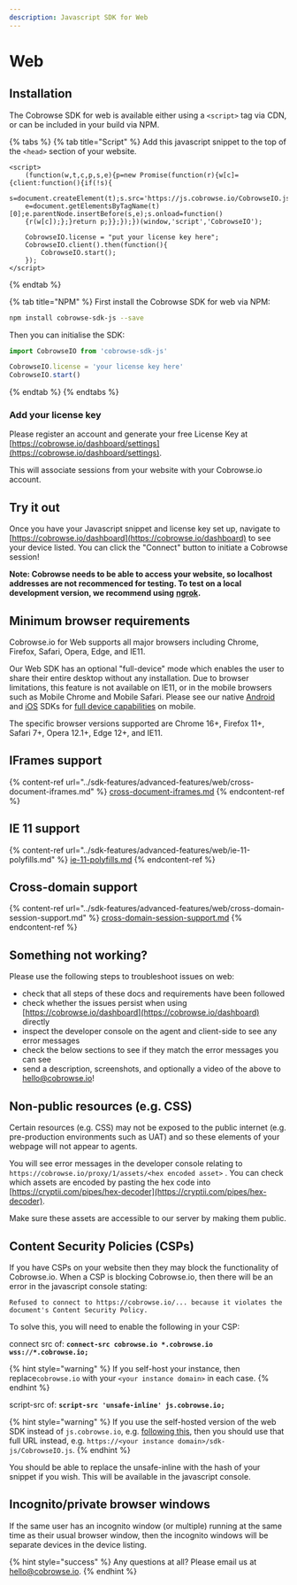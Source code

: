 ```yaml
---
description: Javascript SDK for Web
---
```


# Web

## Installation

The Cobrowse SDK for web is available either using a `<script>` tag via CDN, or can be included in your build via NPM.

{% tabs %}
{% tab title="Script" %}
Add this javascript snippet to the top of the `<head>` section of your website.

```markup
<script>
    (function(w,t,c,p,s,e){p=new Promise(function(r){w[c]={client:function(){if(!s){
    s=document.createElement(t);s.src='https://js.cobrowse.io/CobrowseIO.js';s.async=1;
    e=document.getElementsByTagName(t)[0];e.parentNode.insertBefore(s,e);s.onload=function()
    {r(w[c]);};}return p;}};});})(window,'script','CobrowseIO');

    CobrowseIO.license = "put your license key here";    
    CobrowseIO.client().then(function(){
        CobrowseIO.start();
    });
</script>
```
{% endtab %}

{% tab title="NPM" %}
First install the Cobrowse SDK for web via NPM:

```bash
npm install cobrowse-sdk-js --save
```

Then you can initialise the SDK:

```javascript
import CobrowseIO from 'cobrowse-sdk-js'

CobrowseIO.license = 'your license key here'
CobrowseIO.start()
```
{% endtab %}
{% endtabs %}

### Add your license key

Please register an account and generate your free License Key at [https://cobrowse.io/dashboard/settings](https://cobrowse.io/dashboard/settings).

This will associate sessions from your website with your Cobrowse.io account.

## Try it out

Once you have your Javascript snippet and license key set up, navigate to [https://cobrowse.io/dashboard](https://cobrowse.io/dashboard) to see your device listed. You can click the "Connect" button to initiate a Cobrowse session!

**Note: Cobrowse needs to be able to access your website, so localhost addresses are not recommenced for testing. To test on a local development version, we recommend using** [**ngrok**](https://ngrok.com/)**.**

## Minimum browser requirements

Cobrowse.io for Web supports all major browsers including Chrome, Firefox, Safari, Opera, Edge, and IE11.

Our Web SDK has an optional "full-device" mode which enables the user to share their entire desktop without any installation. Due to browser limitations, this feature is not available on IE11, or in the mobile browsers such as Mobile Chrome and Mobile Safari. Please see our native [Android](android.md) and [iOS](ios.md) SDKs for [full device capabilities](../sdk-features/full-device-capabilities/) on mobile.

The specific browser versions supported are Chrome 16+, Firefox 11+, Safari 7+, Opera 12.1+, Edge 12+, and IE11.

## **IFrames support**

{% content-ref url="../sdk-features/advanced-features/web/cross-document-iframes.md" %}
[cross-document-iframes.md](../sdk-features/advanced-features/web/cross-document-iframes.md)
{% endcontent-ref %}

## IE 11 support

{% content-ref url="../sdk-features/advanced-features/web/ie-11-polyfills.md" %}
[ie-11-polyfills.md](../sdk-features/advanced-features/web/ie-11-polyfills.md)
{% endcontent-ref %}

## Cross-domain support

{% content-ref url="../sdk-features/advanced-features/web/cross-domain-session-support.md" %}
[cross-domain-session-support.md](../sdk-features/advanced-features/web/cross-domain-session-support.md)
{% endcontent-ref %}

## Something not working?

Please use the following steps to troubleshoot issues on web:

* check that all steps of these docs and requirements have been followed
* check whether the issues persist when using [https://cobrowse.io/dashboard](https://cobrowse.io/dashboard) directly
* inspect the developer console on the agent and client-side to see any error messages
* check the below sections to see if they match the error messages you can see
* send a description, screenshots, and optionally a video of the above to [hello@cobrowse.io](mailto:hello@cobrowse.io)!

## Non-public resources (e.g. CSS)

Certain resources (e.g. CSS) may not be exposed to the public internet (e.g. pre-production environments such as UAT) and so these elements of your webpage will not appear to agents.

You will see error messages in the developer console relating to `https://cobrowse.io/proxy/1/assets/<hex encoded asset>` . You can check which assets are encoded by pasting the hex code into [https://cryptii.com/pipes/hex-decoder](https://cryptii.com/pipes/hex-decoder).

Make sure these assets are accessible to our server by making them public.

## Content Security Policies **(CSPs)**

If you have CSPs on your website then they may block the functionality of Cobrowse.io. When a CSP is blocking Cobrowse.io, then there will be an error in the javascript console stating:

`Refused to connect to https://cobrowse.io/... because it violates the document's Content Security Policy.`

To solve this, you will need to enable the following in your CSP:

connect src of: **`connect-src cobrowse.io *.cobrowse.io wss://*.cobrowse.io;`**

{% hint style="warning" %}
If you self-host your instance, then replace`cobrowse.io` with your `<your instance domain>` in each case.
{% endhint %}

script-src of: **`script-src 'unsafe-inline' js.cobrowse.io;`**

{% hint style="warning" %}
If you use the self-hosted version of the web SDK instead of `js.cobrowse.io`, e.g. [following this](../enterprise-self-hosting/advanced/web-sdk-pinning.md), then you should use that full URL instead, e.g. `https://<your instance domain>/sdk-js/CobrowseIO.js`.
{% endhint %}

You should be able to replace the unsafe-inline with the hash of your snippet if you wish. This will be available in the javascript console.

## Incognito/private browser windows

If the same user has an incognito window (or multiple) running at the same time as their usual browser window, then the incognito windows will be separate devices in the device listing.

{% hint style="success" %}
Any questions at all? Please email us at [hello@cobrowse.io](mailto:hello@cobrowse.io).
{% endhint %}

